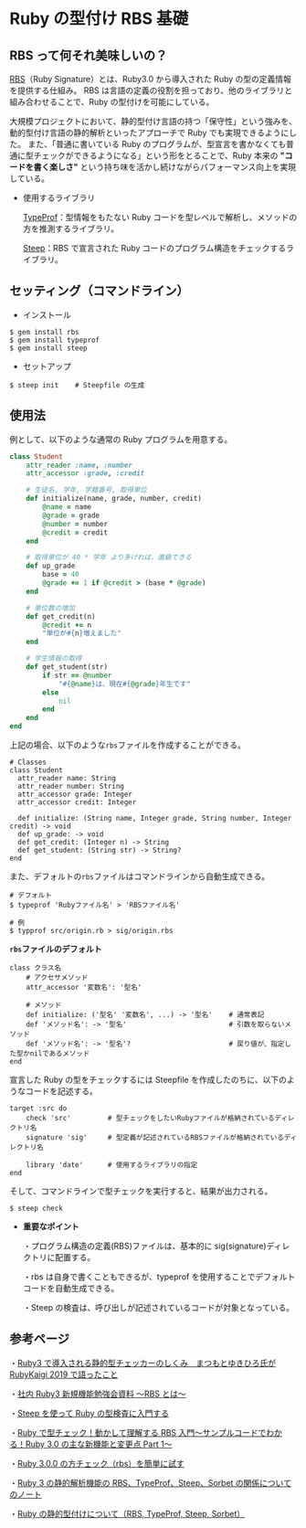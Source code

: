 # Ruby の型付け RBS 基礎

## RBS って何それ美味しいの？

[RBS](https://github.com/ruby/rbs)（Ruby Signature）とは、Ruby3.0 から導入された Ruby の型の定義情報を提供する仕組み。
RBS は言語の定義の役割を担っており、他のライブラリと組み合わせることで、Ruby の型付けを可能にしている。

大規模プロジェクトにおいて、静的型付け言語の持つ「保守性」という強みを、動的型付け言語の静的解析といったアプローチで Ruby でも実現できるようにした。
また、「普通に書いている Ruby のプログラムが、型宣言を書かなくても普通に型チェックができるようになる」という形をとることで、Ruby 本来の **"コードを書く楽しさ"** という持ち味を活かし続けながらパフォーマンス向上を実現している。

- 使用するライブラリ

  [TypeProf](https://github.com/ruby/typeprof)：型情報をもたない Ruby コードを型レベルで解析し、メソッドの方を推測するライブラリ。

  [Steep](https://github.com/soutaro/steep/tree/master)：RBS で宣言された Ruby コードのプログラム構造をチェックするライブラリ。

## セッティング（コマンドライン）

- インストール

```
$ gem install rbs
$ gem install typeprof
$ gem install steep
```

- セットアップ

```
$ steep init    # Steepfile の生成
```

## 使用法

例として、以下のような通常の Ruby プログラムを用意する。

```./src/origin.rb
class Student
    attr_reader :name, :number
    attr_accessor :grade, :credit

    # 生徒名, 学年, 学籍番号, 取得単位
    def initialize(name, grade, number, credit)
        @name = name
        @grade = grade
        @number = number
        @credit = credit
    end

    # 取得単位が 40 * 学年 より多ければ、進級できる
    def up_grade
        base = 40
        @grade += 1 if @credit > (base * @grade)
    end

    # 単位数の増加
    def get_credit(n)
        @credit += n
        "単位が#{n}増えました"
    end

    # 学生情報の取得
    def get_student(str)
        if str == @number
            "#{@name}は、現在#{@grade}年生です"
        else
            nil
        end
    end
end
```

上記の場合、以下のような`rbs`ファイルを作成することができる。

```./sig/origin.rbs
# Classes
class Student
  attr_reader name: String
  attr_reader number: String
  attr_accessor grade: Integer
  attr_accessor credit: Integer

  def initialize: (String name, Integer grade, String number, Integer credit) -> void
  def up_grade: -> void
  def get_credit: (Integer n) -> String
  def get_student: (String str) -> String?
end
```

また、デフォルトの`rbs`ファイルはコマンドラインから自動生成できる。

```
# デフォルト
$ typeprof 'Rubyファイル名' > 'RBSファイル名'

# 例
$ typprof src/origin.rb > sig/origin.rbs
```

**`rbs`ファイルのデフォルト**

```
class クラス名
    # アクセサメソッド
    attr_accessor '変数名': '型名'

    # メソッド
    def initialize: ('型名' '変数名', ...) -> '型名'    # 通常表記
    def 'メソッド名': -> '型名'                         # 引数を取らないメソッド
    def 'メソッド名': -> '型名'?                        # 戻り値が、指定した型かnilであるメソッド
end
```

宣言した Ruby の型をチェックするには Steepfile を作成したのちに、以下のようなコードを記述する。

```./Steepfile
target :src do
    check 'src'         # 型チェックをしたいRubyファイルが格納されているディレクトリ名
    signature 'sig'     # 型定義が記述されているRBSファイルが格納されているディレクトリ名

    library 'date'      # 使用するライブラリの指定
end
```

そして、コマンドラインで型チェックを実行すると、結果が出力される。

```
$ steep check
```

- **重要なポイント**

  ・プログラム構造の定義(RBS)ファイルは、基本的に sig(signature)ディレクトリに配置する。

  ・rbs は自身で書くこともできるが、typeprof を使用することでデフォルトコードを自動生成できる。

  ・Steep の検査は、呼び出しが記述されているコードが対象となっている。

## 参考ページ

・[Ruby3 で導入される静的型チェッカーのしくみ　まつもとゆきひろ氏が RubyKaigi 2019 で語ったこと](https://logmi.jp/tech/articles/321280)

・[社内 Ruby3 新規機能勉強会資料 〜RBS とは〜](https://qiita.com/getty104/items/9a2a20a6e170ab53191c)

・[Steep を使って Ruby の型検査に入門する](https://qiita.com/kettomorrow/items/8ccada8a4c9eac85b7ad)

・[Ruby で型チェック！動かして理解する RBS 入門〜サンプルコードでわかる！Ruby 3.0 の主な新機能と変更点 Part 1〜](https://qiita.com/jnchito/items/bf8c6c2e1dd6cff05f4e)

・[Ruby 3.0.0 の方チェック（rbs）を簡単に試す](https://qiita.com/TokyoYoshida/items/06372ed32cdd0617a431)

・[Ruby 3 の静的解析機能の RBS、TypeProf、Steep、Sorbet の関係についてのノート](https://techlife.cookpad.com/entry/2020/12/09/120454)

・[Ruby の静的型付けについて（RBS, TypeProf, Steep, Sorbet）](https://blog.share-wis.com/typinginruby)
